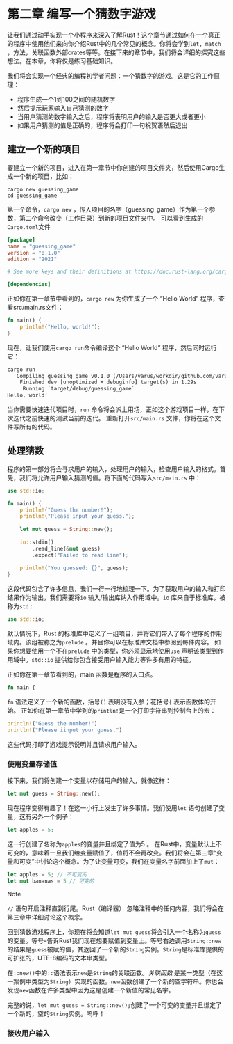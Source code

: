 # 第二章 编写一个猜数字游戏

让我们通过动手实现一个小程序来深入了解Rust！这个章节通过如何在一个真正的程序中使用他们来向你介绍Rust中的几个常见的概念。你将会学到`let`，`match` ，方法，关联函数外部crates等等。在接下来的章节中，我们将会详细的探究这些想法。在本章，你将仅是练习基础知识。

我们将会实现一个经典的编程初学者问题：一个猜数字的游戏。这是它的工作原理：

* 程序生成一个1到100之间的随机数字
* 然后提示玩家输入自己猜测的数字
* 当用户猜测的数字输入之后，程序将表明用户的输入是否更大或者更小
* 如果用户猜测的值是正确的，程序将会打印一句祝贺语然后退出

## 建立一个新的项目

要建立一个新的项目，进入在第一章节中你创建的项目文件夹，然后使用Cargo生成一个新的项目，比如：

```shell
cargo new guessing_game
cd guessing_game
```

第一个命令，`cargo new` ，传入项目的名字（guessing_game）作为第一个参数，第二个命令改变（工作目录）到新的项目文件夹中。
可以看到生成的`Cargo.toml`文件

```toml
[package]
name = "guessing_game"
version = "0.1.0"
edition = "2021"

# See more keys and their definitions at https://doc.rust-lang.org/cargo/reference/manifest.html

[dependencies]
```

正如你在第一章节中看到的，`cargo new` 为你生成了一个 “Hello World” 程序，查看src/main.rs文件：

```rust
fn main() {
    println!("Hello, world!");
}
```

现在，让我们使用`cargo run`命令编译这个 “Hello World” 程序，然后同时运行它：

```txt
cargo run
   Compiling guessing_game v0.1.0 (/Users/varus/workdir/github.com/varushsu/guessing_game)
    Finished dev [unoptimized + debuginfo] target(s) in 1.29s
     Running `target/debug/guessing_game`
Hello, world!
```

当你需要快速迭代项目时，`run` 命令将会派上用场，正如这个游戏项目一样，在下次迭代之前快速的测试当前的迭代。
重新打开`src/main.rs` 文件，你将在这个文件写所有的代码。

## 处理猜数

程序的第一部分将会寻求用户的输入，处理用户的输入，检查用户输入的格式。首先，我们将允许用户输入猜测的值。将下面的代码写入`src/main.rs` 中：

```rust
use std::io;

fn main() {
    println!("Guess the number!");
    println!("Please input your guess.");
    
    let mut guess = String::new();
    
    io::stdin()
        .read_line(&mut guess)
        .expect("Failed to read line");
        
    println!("You guessed: {}", guess);
}
```

这段代码包含了许多信息，我们一行一行地梳理一下。为了获取用户的输入和打印结果作为输出，我们需要将`io` 输入/输出库纳入作用域中。`io` 库来自于标准库，被称为`std` :

```rust
use std::io;
```

默认情况下，Rust 的标准库中定义了一组项目，并将它们带入了每个程序的作用域内。该组被称之为`prelude` 。并且你可以在标准库文档中参阅到每件内容。
如果你想要使用一个不在`prelude` 中的类型，你必须显示地使用`use` 声明该类型到作用域中。`std::io` 提供给你包含接受用户输入能力等许多有用的特征。

正如你在第一章节看到的，main 函数是程序的入口点。

```rust
fn main {
```

`fn` 语法定义了一个新的函数，括号`()` 表明没有入参；花括号`{` 表示函数体的开始。
正如你在第一章节中学到的`println!`是一个打印字符串到控制台上的宏：

```rust
println!("Guess the number!")
println!("Please iinput your guess.")
```

这些代码打印了游戏提示说明并且请求用户输入。

### 使用变量存储值

接下来，我们将创建一个变量以存储用户的输入，就像这样：

```rust
let mut guess = String::new();
```

现在程序变得有趣了！在这一小行上发生了许多事情。我们使用`let` 语句创建了变量，这有另外一个例子：

```rust
let apples = 5;
```

这一行创建了名称为`apples`的变量并且绑定了值为5 。 在Rust中，变量默认上不可变的，意味着一旦我们给变量赋值了，值将不会再改变。我们将会在第三章“变量和可变”中讨论这个概念。为了让变量可变，我们在变量名字前面加上了`mut`：

```rust
let apples = 5; // 不可变的
let mut bananas = 5 // 可变的
```

> [!note]
> `//` 语句开启注释直到行尾。Rust（编译器） 忽略注释中的任何内容，我们将会在第三章中详细讨论这个概念。

回到猜数游戏程序上，你现在将会知道`let mut guess`将会引入一个名称为`guess`的变量。等号`=`告诉Rust我们现在想要赋值到变量上。等号右边调用`String::new`的结果是`guess`被赋的值，其返回了一个新的`String`实例。`String`是标准库提供的可扩张的，UTF-8编码的文本串类型。

在`::new()`中的`::`语法表示`new`是`String`的关联函数。_关联函数_ 是某一类型（在这一案例中类型为`String`）实现的函数。`new`函数创建了一个新的空字符串。你也会发现`new`函数在许多类型中因为这是创建一个新值的常见名字。

完整的说，`let mut guess = String::new();`创建了一个可变的变量并且绑定了一个新的，空的`String`实例。呜呼！

### 接收用户输入
